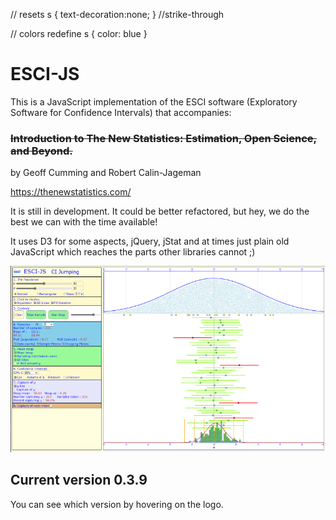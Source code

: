 // resets
s { text-decoration:none; } //strike-through

// colors redefine
s { color: blue }


# ESCI-JS

This is a JavaScript implementation of the ESCI software (Exploratory Software for Confidence Intervals) that accompanies: 

### ~~Introduction to The New Statistics: Estimation, Open Science, and Beyond.~~ 
by Geoff Cumming and Robert Calin-Jageman

https://thenewstatistics.com/

It is still in development. It could be better refactored, but hey, we do the best we can with the time available!

It uses D3 for some aspects, jQuery, jStat and at times just plain old JavaScript which reaches the parts other libraries cannot ;)

![The ESCI-JS web paget](images/ESCIView.png?raw=true "ESCI Web page")


## Current version 0.3.9   

You can see which version by hovering on the logo.



